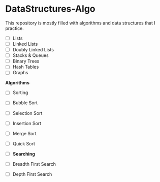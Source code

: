 # DataStructures-Algo

This repository is mostly filled with algorithms and data structures that I practice.

- [ ]  Lists
- [ ]  Linked Lists
- [ ]  Doubly Linked Lists
- [ ]  Stacks & Queues
- [ ]  Binary Trees
- [ ]  Hash Tables
- [ ]  Graphs

**Algorithms**

- [ ]  Sorting
- [ ]  Bubble Sort
- [ ]  Selection Sort
- [ ]  Insertion Sort
- [ ]  Merge Sort
- [ ]  Quick Sort

- [ ]  **Searching**
- [ ]  Breadth First Search
- [ ]  Depth First Search
